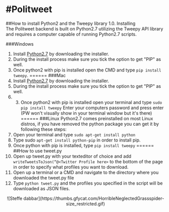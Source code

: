 #Politweet
======
##How to install Python2 and the Tweepy library
1.0. Installing
<br>The Politweet backend is built on Python2.7 utilizing the Tweepy API library and requires a computer capable of running Python2.7 scripts.

###Windows
1. Install [Python2.7](https://www.python.org/downloads/release/python-2714/) by downloading the installer.
2. During the install process make sure you tick the option to get "PIP" as well.
3. Once python2 with pip is installed open the CMD and type ```pip install tweepy```.
======
###Mac
1. Install [Python2.7](https://www.python.org/downloads/release/python-2714/) by downloading the installer.
2. During the install process make sure you tick the option to get "PIP" as well.
3. 3. Once python2 with pip is installed open your terminal and type
```sudo pip install tweepy```
Enter your computers password and press enter (PW won't visually show in your terminal window but it's there)
======
###Linux
Python2.7 comes preinstalled on most Linux distros, if you have removed the python package you can get it by following these steps:
1. Open your terminal and type ```sudo apt-get install python```
2. Type sudo ```apt-get install python-pip``` in order to install pip.
3. Once python with pip is installed, type ```pip install tweepy```
======
##How to use tweet.py
1. Open up tweet.py with your texteditor of choice and add ```writeTweetsToJson(“@<Twitter Profile here>``` to the bottom of the page in order to specify what profiles you want to download.
2. Open up a terminal or a CMD and navigate to the directory where you downloaded the tweet.py file
3. Type ```python tweet.py``` and the profiles you specified in the script will be downloaded as JSON files.

<div style="text-align:center">![Steffe dabbar](https://thumbs.gfycat.com/HorribleNeglectedGrassspider-size_restricted.gif)</div>
